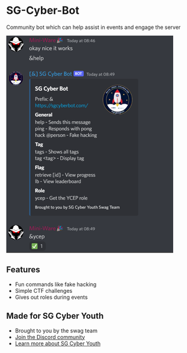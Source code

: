 # SG-Cyber-Bot
Community bot which can help assist in events and engage the server

![](https://github.com/Mini-Ware/SG-Cyber-Bot/blob/main/sgcyberbot.png)
## Features
- Fun commands like fake hacking
- Simple CTF challenges
- Gives out roles during events
## Made for SG Cyber Youth
- Brought to you by the swag team
- [Join the Discord community](https://go.gov.sg/sgcyberyouth/)
- [Learn more about SG Cyber Youth](https://www.csa.gov.sg/Programmes/SGCyberTalent/SGCyberYouth)
